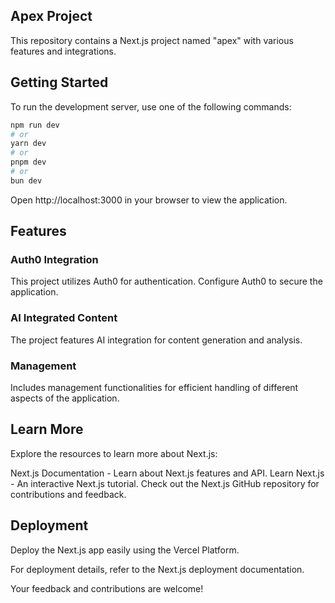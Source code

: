 ## Apex Project

This repository contains a Next.js project named "apex" with various features and integrations.

## Getting Started

To run the development server, use one of the following commands:

```bash
npm run dev
# or
yarn dev
# or
pnpm dev
# or
bun dev 
```
Open http://localhost:3000 in your browser to view the application.

## Features
### Auth0 Integration
This project utilizes Auth0 for authentication. Configure Auth0 to secure the application.

### AI Integrated Content
The project features AI integration for content generation and analysis.

### Management
Includes management functionalities for efficient handling of different aspects of the application.

## Learn More
Explore the resources to learn more about Next.js:

Next.js Documentation - Learn about Next.js features and API.
Learn Next.js - An interactive Next.js tutorial.
Check out the Next.js GitHub repository for contributions and feedback.

## Deployment
Deploy the Next.js app easily using the Vercel Platform.

For deployment details, refer to the Next.js deployment documentation.

Your feedback and contributions are welcome!

